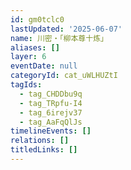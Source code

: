 ```yaml
---
id: gm0tclc0
lastUpdated: '2025-06-07'
name: 川密・「柳本尊十炼」
aliases: []
layer: 6
eventDate: null
categoryId: cat_uWLHUZtI
tagIds:
  - tag_CHDDbu9q
  - tag_TRpfu-I4
  - tag_6irejv37
  - tag_AaFqQlJs
timelineEvents: []
relations: []
titledLinks: []
---
```


